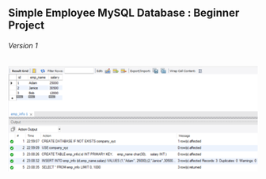 <h2>Simple Employee MySQL Database : Beginner Project</h2>
<h6>Version 1</h6>
<img src="https://github.com/cephascard0207/SimpleEmployee_MySQLDatabase/blob/main/Screenshot%202024-07-22%20230911.png"/>
